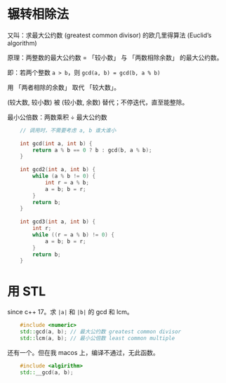 # 辗转相除法

又叫：求最大公约数 (greatest common divisor) 的欧几里得算法 (Euclid’s algorithm)

原理：两整数的最大公约数 = 「较小数」 与 「两数相除余数」 的最大公约数。

即：若两个整数 `a > b`，则 `gcd(a, b) = gcd(b, a % b)`

用 「两者相除的余数」 取代 「较大数」。

(较大数, 较小数) 被 (较小数, 余数) 替代；不停迭代，直至能整除。

最小公倍数：两数乘积 ÷ 最大公约数

```cpp
    // 调用时，不需要考虑 a, b 谁大谁小
    
    int gcd(int a, int b) {
        return a % b == 0 ? b : gcd(b, a % b);
    }
    
    int gcd2(int a, int b) {
        while (a % b != 0) {
            int r = a % b;
            a = b; b = r;
        }
        return b;
    }
    
    int gcd3(int a, int b) {
        int r;
        while ((r = a % b) != 0) {
            a = b; b = r;
        }
        return b;
    }
```

# 用 STL

since c++ 17。求 `|a|` 和 `|b|` 的 gcd 和 lcm。

```c++
    #include <numeric>
    std::gcd(a, b); // 最大公约数 greatest common divisor
    std::lcm(a, b); // 最小公倍数 least common multiple
```

还有一个。但在我 macos 上，编译不通过，无此函数。
```c++
    #include <algirithm>
    std::__gcd(a, b);
```
